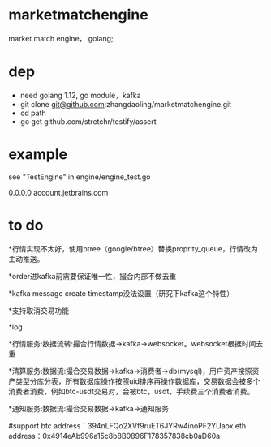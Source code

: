 # marketmatchengine
market match engine， golang;

# dep
* need golang 1.12, go module，kafka
* git clone git@github.com:zhangdaoling/marketmatchengine.git
* cd path
* go get github.com/stretchr/testify/assert

# example
see "TestEngine" in engine/engine_test.go

0.0.0.0         account.jetbrains.com


# to do
*行情实现不太好，使用btree（google/btree）替换proprity_queue，行情改为主动推送。

*order进kafka前需要保证唯一性，撮合内部不做去重

*kafka message create timestamp没法设置（研究下kafka这个特性）

*支持取消交易功能

*log

*行情服务:数据流转:撮合行情数据->kafka->websocket。websocket根据时间去重

*清算服务:数据流:撮合交易数据->kafka->消费者->db(mysql)，用户资产按照资产类型分库分表，所有数据库操作按照uid排序再操作数据库，交易数据会被多个消费者消费，例如btc-usdt交易对，会被btc，usdt，手续费三个消费者消费。

*通知服务:数据流:撮合交易数据->kafka->通知服务

#support
btc address：394nLFQo2XVf9ruET6JYRw4inoPF2YUaox
eth address：0x4914eAb996a15c8b8B0896F178357838cb0aD60a
